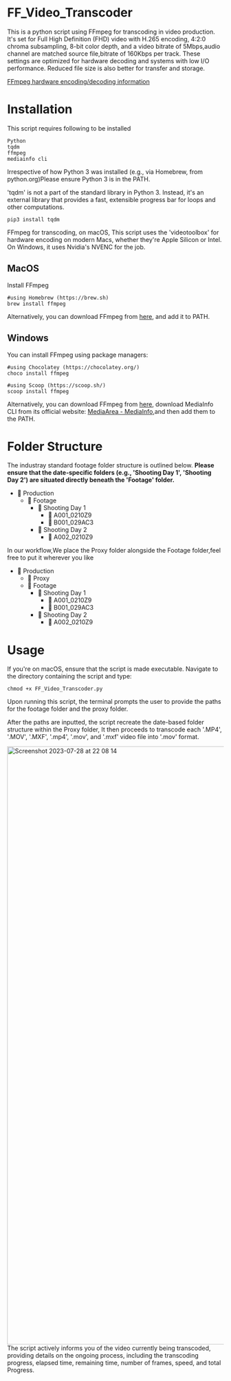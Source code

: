 # FF_Video_Transcoder
This is a python script using FFmpeg for transcoding in video production. 
It's set for Full High Definition (FHD) video with H.265 encoding, 4:2:0 chroma subsampling, 8-bit color depth, and a video bitrate of 5Mbps,audio channel are matched source file,bitrate of 160Kbps per track. These settings are optimized for hardware decoding and systems with low I/O performance. Reduced file size is also better for transfer and storage.

[FFmpeg hardware encoding/decoding information](https://trac.ffmpeg.org/wiki/HWAccelIntro)


# Installation
This script requires following to be installed

    Python
    tqdm
    ffmpeg
    mediainfo cli

Irrespective of how Python 3 was installed (e.g., via Homebrew, from python.org)Please ensure Python 3 is in the PATH.

'tqdm' is not a part of the standard library in Python 3. Instead, it's an external library that provides a fast, extensible progress bar for loops and other computations.

    pip3 install tqdm

FFmpeg for transcoding, on macOS, This script uses the 'videotoolbox' for hardware encoding on modern Macs, whether they're Apple Silicon or Intel. On Windows, it uses Nvidia's NVENC for the job.

## MacOS
Install FFmpeg 

    #using Homebrew (https://brew.sh)
    brew install ffmpeg
    
Alternatively, you can download FFmpeg from [here](https://ffmpeg.org/download.html#build-mac), and add it to PATH.

## Windows
You can install FFmpeg using package managers:

    #using Chocolatey (https://chocolatey.org/)
    choco install ffmpeg

    #using Scoop (https://scoop.sh/)
    scoop install ffmpeg

Alternatively, you can download FFmpeg from [here](https://ffmpeg.org/download.html#build-mac), download MediaInfo CLI from its official website: [MediaArea - MediaInfo](https://mediaarea.net/en/MediaInfo/Download/Windows),and then add them to the PATH.

# Folder Structure
The industray standard footage folder structure is outlined below. **Please ensure that the date-specific folders (e.g., 'Shooting Day 1', 'Shooting Day 2') are situated directly beneath the 'Footage' folder.**
- 📁 Production
  - 📁 Footage
    - 📁 Shooting Day 1
      - 📁 A001_0210Z9
      - 📁 B001_029AC3
    - 📁 Shooting Day 2
      - 📁 A002_0210Z9

  
In our workflow,We place the Proxy folder alongside the Footage folder,feel free to put it wherever you like
- 📁 Production
  - 📁 Proxy
  - 📁 Footage
    - 📁 Shooting Day 1
      - 📁 A001_0210Z9
      - 📁 B001_029AC3
    - 📁 Shooting Day 2
      - 📁 A002_0210Z9

# Usage

If you're on macOS, ensure that the script is made executable.
Navigate to the directory containing the script and type:

    chmod +x FF_Video_Transcoder.py
    
Upon running this script, the terminal prompts the user to provide the paths for the footage folder and the proxy folder. 

After the paths are inputted, the script recreate the date-based folder structure within the Proxy folder, It then proceeds to transcode each '.MP4', '.MOV', '.MXF', '.mp4', '.mov', and '.mxf' video file into '.mov' format.

<img width="1392" alt="Screenshot 2023-07-28 at 22 08 14" src="https://github.com/UserProjekt/FF_Video_Transcoder/assets/78477492/05d306ce-f631-4fb6-a906-f8fc0fb974da">
The script actively informs you of the video currently being transcoded, providing details on the ongoing process, including the transcoding progress, elapsed time, remaining time, number of frames, speed, and total Progress.
